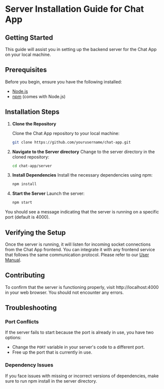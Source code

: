 # Server Installation Guide for Chat App

## Getting Started

This guide will assist you in setting up the backend server for the Chat App on your local machine.

## Prerequisites

Before you begin, ensure you have the following installed:
- [Node.js](https://nodejs.org/)
- [npm](https://www.npmjs.com/) (comes with Node.js)

## Installation Steps

1. **Clone the Repository**

    Clone the Chat App repository to your local machine:
   ```bash
   git clone https://github.com/yourusername/chat-app.git
   ```

2. **Navigate to the Server directory**
    Change to the server directory in the cloned repository:

   ```bash
   cd chat-app/server
   ```

3. **Install Dependencies**
   Install the necessary dependencies using npm:

   ```bash
   npm install
   ```

4. **Start the Server**
   Launch the server:

   ```bash
   npm start
   ```

You should see a message indicating that the server is running on a specific port (default is 4000).

## Verifying the Setup

Once the server is running, it will listen for incoming socket connections from the Chat App frontend. You can integrate it with any frontend service that follows the same communication protocol.  Please refer to our [User Manual](docs/user-manual.md). 

## Contributing

To confirm that the server is functioning properly, visit http://localhost:4000 in your web browser. You should not encounter any errors.

## Troubleshooting

### Port Conflicts
If the server fails to start because the port is already in use, you have two options:
- Change the `PORT` variable in your server's code to a different port.
- Free up the port that is currently in use.

### Dependency Issues
If you face issues with missing or incorrect versions of dependencies, make sure to run npm install in the server directory.


